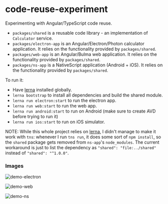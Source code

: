 # code-reuse-experiment

Experimenting with Angular/TypeScript code reuse.

* `packages/shared` is a reusable code library - an implementation of `Calculator` service.
* `packages/electron-app` is an Angular/Electron/Photon calculator application. It relies on the functionality provided by `packages/shared`.
* `packages/web-app` is an Angular/Bulma web application. It relies on the functionality provided by `packages/shared`.
* `packages/ns-app` is a NativeScript application (Android + iOS). It relies on the functionality provided by `packages/shared`.

To run it:

* Have [lerna](https://lernajs.io/) installed globally.
* `lerna bootstrap` to install all dependencies and build the shared module.
* `lerna run electron:start` to run the electron app.
* `lerna run web:start` to run the web app.
* `lerna run android:start` to run on Android (make sure to create AVD before trying to run it)
* `lerna run ios:start` to run on iOS simulator.

NOTE: While this whole project relies on [lerna](https://lernajs.io/), I didn't manage to make it work with `tns`: whenever I run `tns run`, it does some sort of `npm install`, so the `shared` package gets removed from `ns-app`'s `node_modules`. The current workaround is just to list the dependency as `"shared": "file:../shared"` instead of `"shared": "^1.0.0"`.

### Images

![demo-electron](https://github.com/agibalov/angular2-experiment/raw/master/code-reuse-experiment/demo-electron.png)

![demo-web](https://github.com/agibalov/angular2-experiment/raw/master/code-reuse-experiment/demo-web.png)

![demo-ns](https://github.com/agibalov/angular2-experiment/raw/master/code-reuse-experiment/demo-ns.png)
